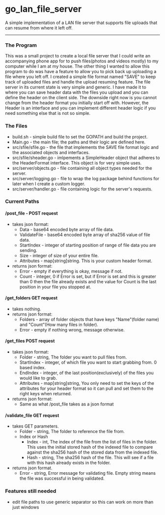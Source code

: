 # go_lan_file_server
A simple implementation of a LAN file server that supports file uploads that can resume from where it left off.

---

### The Program
This was a small project to create a local file server that I could write an accompanying phone app for to push files(photos and videos mostly) to my computer while I am at my house. The other thing I wanted to allow this program to do was have a feature to allow you to pick back up uploading a file where you left off. I created a simple file format named "SAVE" to keep track of uploaded files and handle the upload resuming feature. The file server in its current state is very simple and generic. I have made it to where you can save header data with the files you upload and you can define the header on the client side. The downside right now is you cannot change from the header format you initially start off with. However, the Header is an interface and you can implement different header logic if you need something else that is not so simple. 

### The Files
- build.sh - simple build file to set the GOPATH and build the project.
- Main.go - the main file; the paths and their logic are defined here.
- src/sfile/sfile.go - the file that implements the SAVE file format logic and the associated objects and interfaces.
- src/sfile/sheader.go - imlpements a SimpleHeader object that adheres to the HeaderFormat interface. This object is for very simple uses.
- src/server/objects.go - file containing all object types needed for the server.
- src/server/logging.go - file to wrap the log package behind functions for later when I create a custom logger.
- src/server/handler.go - file containing logic for the server's requests.

### Current Paths
#### /post_file - POST request 
- takes json format:
  - Data - base64 encoded byte array of file data.
  - ValidateFile - base64 encoded byte array of sha256 value of file data.
  - StartIndex - integer of starting position of range of file data you are sending.
  - Size - integer of size of your entire file.
  - Attributes - map[string]string. This is your custom header format.
- returns json format:
  - Error - empty if everything is okay, message if not.
  - Count - integer, 0 if Error is set, but if Error is set and this is greater than 0 then the file already exists and the value for Count is the last position in your file you stopped at.
#### /get_folders GET request 
- takes nothing.
- returns json format:
  - Folders - array of folder objects that have keys "Name"(folder name) and "Count"(How many files in folder).
  - Error - empty if nothing wrong, message otherwise.
#### /get_files POST request
- takes json format:
  - Folder - string, The folder you want to pull files from.
  - StartIndex - integer, of which file you want to start grabbing from. 0 based index.
  - EndIndex - integer, of the last position(exclusively) of the files you would like to grab.
  - Attributes - map[string]string, You only need to set the keys of the attributes for your header format so it can pull and set them to the right keys when returned.
- returns json format:
  - Same as what /post_file takes as a json format
#### /validate_file GET request
- takes GET parameters.
  - Folder - string, The folder to reference the file from.
  - Index or Hash
    - Index - int, The index of the file from the list of files in the folder. This uses the initial stored hash of the indexed file to compare against the sha256 hash of the stored data from the indexed file.
    - Hash - string, The sha256 hash of the file. This will see if a file with this hash already exists in the folder.
- returns json format.
  - Error - string, Error message for validating file. Empty string means the file was successful in being validated.

### Features still needed
- edit file paths to use generic separator so this can work on more than just windows
